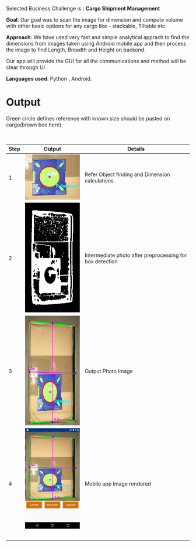 Selected Business Challenge is : **Cargo Shipment Management**

__Goal__: Our goal was to scan the image for dimension and compute volume with other basic options for any cargo like - stackable, Tiltable etc.

__Approach__:
We have used very fast and simple analytical apprach to find the dimensions from images taken using Android mobile app and then process the image to find 
Length, Breadth and Height on backend.

Our app will provide the GUI for all the communications and method will be clear through UI .

__Languages used__: Python , Android.


# Output
<p>Green circle defines reference with known size should be pasted on cargo(brown box here)</p><br>

| Step  | Output | Details
| ------------- | ------------- | ------------- |
| 1  | <img src="/Final/images/refer.JPG" width="200">  | Refer Object finding and Dimension calculations |
| 2  | <img src="/Final/images/Edges.JPG" width="200" height="300">  | Intermediate photo after preprocessing for box detection |
| 3  | <img src="/Final/images/final.JPG" width="200" height="300">  | Output Photo Image |
| 4  | <img src="/Final/images/Picture1.png" width="200" height="300">  | Mobile app Image rendered |
